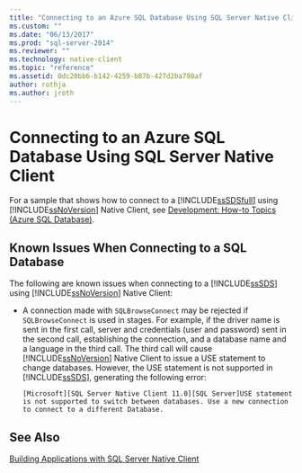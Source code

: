 ```yaml
---
title: "Connecting to an Azure SQL Database Using SQL Server Native Client | Microsoft Docs"
ms.custom: ""
ms.date: "06/13/2017"
ms.prod: "sql-server-2014"
ms.reviewer: ""
ms.technology: native-client
ms.topic: "reference"
ms.assetid: 0dc20bb6-b142-4259-b87b-427d2ba798af
author: rothja
ms.author: jroth
---
```

# Connecting to an Azure SQL Database Using SQL Server Native Client
  For a sample that shows how to connect to a [!INCLUDE[ssSDSfull](../../../includes/sssdsfull-md.md)] using [!INCLUDE[ssNoVersion](../../../includes/ssnoversion-md.md)] Native Client, see [Development: How-to Topics (Azure SQL Database)](https://msdn.microsoft.com/library/ee621787.aspx).  
  
## Known Issues When Connecting to a SQL Database  
 The following are known issues when connecting to a [!INCLUDE[ssSDS](../../../includes/sssds-md.md)] using [!INCLUDE[ssNoVersion](../../../includes/ssnoversion-md.md)] Native Client:  
  
-   A connection made with `SQLBrowseConnect` may be rejected if `SQLBrowseConnect` is used in stages.  For example, if the driver name is sent in the first call, server and credentials (user and password) sent in the second call, establishing the connection, and a database name and a language in the third call.  The third call will cause [!INCLUDE[ssNoVersion](../../../includes/ssnoversion-md.md)] Native Client to issue a USE statement to change databases. However, the USE statement is not supported in [!INCLUDE[ssSDS](../../../includes/sssds-md.md)], generating the following error:  
  
    ```  
    [Microsoft][SQL Server Native Client 11.0][SQL Server]USE statement is not supported to switch between databases. Use a new connection to connect to a different Database.  
    ```  
  
## See Also  
 [Building Applications with SQL Server Native Client](building-applications-with-sql-server-native-client.md)  
  
  
